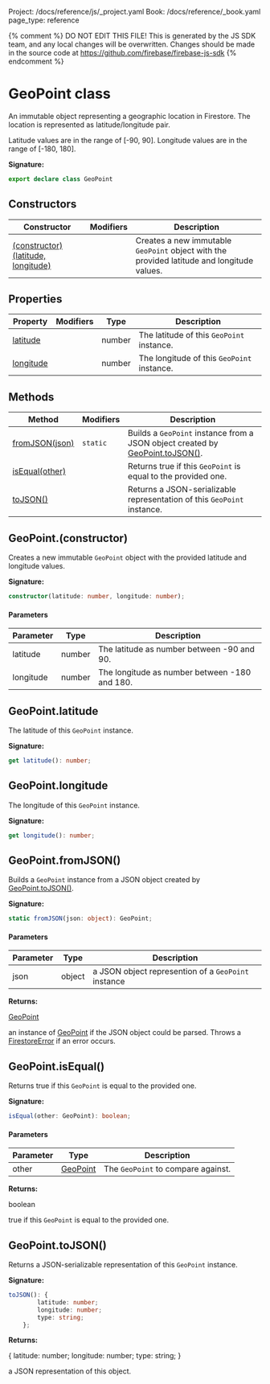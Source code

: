 Project: /docs/reference/js/_project.yaml
Book: /docs/reference/_book.yaml
page_type: reference

{% comment %}
DO NOT EDIT THIS FILE!
This is generated by the JS SDK team, and any local changes will be
overwritten. Changes should be made in the source code at
https://github.com/firebase/firebase-js-sdk
{% endcomment %}

# GeoPoint class
An immutable object representing a geographic location in Firestore. The location is represented as latitude/longitude pair.

Latitude values are in the range of \[-90, 90\]. Longitude values are in the range of \[-180, 180\].

<b>Signature:</b>

```typescript
export declare class GeoPoint 
```

## Constructors

|  Constructor | Modifiers | Description |
|  --- | --- | --- |
|  [(constructor)(latitude, longitude)](./firestore_lite.geopoint.md#geopointconstructor) |  | Creates a new immutable <code>GeoPoint</code> object with the provided latitude and longitude values. |

## Properties

|  Property | Modifiers | Type | Description |
|  --- | --- | --- | --- |
|  [latitude](./firestore_lite.geopoint.md#geopointlatitude) |  | number | The latitude of this <code>GeoPoint</code> instance. |
|  [longitude](./firestore_lite.geopoint.md#geopointlongitude) |  | number | The longitude of this <code>GeoPoint</code> instance. |

## Methods

|  Method | Modifiers | Description |
|  --- | --- | --- |
|  [fromJSON(json)](./firestore_lite.geopoint.md#geopointfromjson) | <code>static</code> | Builds a <code>GeoPoint</code> instance from a JSON object created by [GeoPoint.toJSON()](./firestore_.geopoint.md#geopointtojson)<!-- -->. |
|  [isEqual(other)](./firestore_lite.geopoint.md#geopointisequal) |  | Returns true if this <code>GeoPoint</code> is equal to the provided one. |
|  [toJSON()](./firestore_lite.geopoint.md#geopointtojson) |  | Returns a JSON-serializable representation of this <code>GeoPoint</code> instance. |

## GeoPoint.(constructor)

Creates a new immutable `GeoPoint` object with the provided latitude and longitude values.

<b>Signature:</b>

```typescript
constructor(latitude: number, longitude: number);
```

#### Parameters

|  Parameter | Type | Description |
|  --- | --- | --- |
|  latitude | number | The latitude as number between -90 and 90. |
|  longitude | number | The longitude as number between -180 and 180. |

## GeoPoint.latitude

The latitude of this `GeoPoint` instance.

<b>Signature:</b>

```typescript
get latitude(): number;
```

## GeoPoint.longitude

The longitude of this `GeoPoint` instance.

<b>Signature:</b>

```typescript
get longitude(): number;
```

## GeoPoint.fromJSON()

Builds a `GeoPoint` instance from a JSON object created by [GeoPoint.toJSON()](./firestore_.geopoint.md#geopointtojson)<!-- -->.

<b>Signature:</b>

```typescript
static fromJSON(json: object): GeoPoint;
```

#### Parameters

|  Parameter | Type | Description |
|  --- | --- | --- |
|  json | object | a JSON object represention of a <code>GeoPoint</code> instance |

<b>Returns:</b>

[GeoPoint](./firestore_lite.geopoint.md#geopoint_class)

an instance of [GeoPoint](./firestore_.geopoint.md#geopoint_class) if the JSON object could be parsed. Throws a [FirestoreError](./firestore_.firestoreerror.md#firestoreerror_class) if an error occurs.

## GeoPoint.isEqual()

Returns true if this `GeoPoint` is equal to the provided one.

<b>Signature:</b>

```typescript
isEqual(other: GeoPoint): boolean;
```

#### Parameters

|  Parameter | Type | Description |
|  --- | --- | --- |
|  other | [GeoPoint](./firestore_lite.geopoint.md#geopoint_class) | The <code>GeoPoint</code> to compare against. |

<b>Returns:</b>

boolean

true if this `GeoPoint` is equal to the provided one.

## GeoPoint.toJSON()

Returns a JSON-serializable representation of this `GeoPoint` instance.

<b>Signature:</b>

```typescript
toJSON(): {
        latitude: number;
        longitude: number;
        type: string;
    };
```
<b>Returns:</b>

{ latitude: number; longitude: number; type: string; }

a JSON representation of this object.

